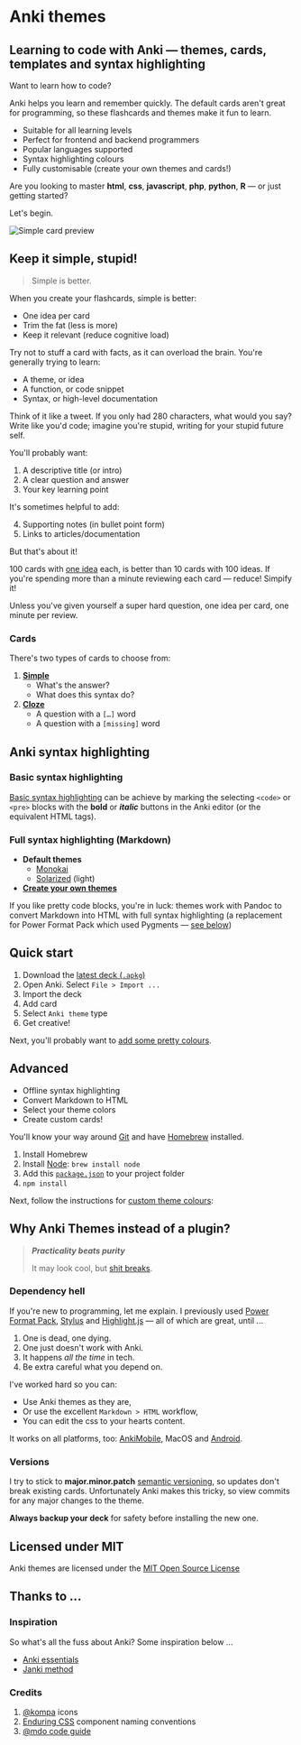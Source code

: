 # Anki themes
## Learning to code with Anki — themes, cards, templates and syntax highlighting

Want to learn how to code?

Anki helps you learn and remember quickly. The default cards aren't great for programming, so these flashcards and themes make it fun to learn.

- Suitable for all learning levels
- Perfect for frontend and backend programmers
- Popular languages supported
- Syntax highlighting colours
- Fully customisable (create your own themes and cards!)

Are you looking to master **html**, **css**, **javascript**, **php**, **python**, **R** — or just getting started?

Let's begin.

![Simple card preview](./preview.png)


## Keep it simple, stupid!

> Simple is better.

When you create your flashcards, simple is better:

- One idea per card
- Trim the fat (less is more)
- Keep it relevant (reduce cognitive load)

Try not to stuff a card with facts, as it can overload the brain. You're generally trying to learn:

- A theme, or idea
- A function, or code snippet
- Syntax, or high-level documentation

Think of it like a tweet. If you only had 280 characters, what would you say? Write like you'd code; imagine you're stupid, writing for your stupid future self.

You'll probably want:

1. A descriptive title (or intro)
2. A clear question and answer
3. Your key learning point

It's sometimes helpful to add:

4. Supporting notes (in bullet point form)
5. Links to articles/documentation

But that's about it!

100 cards with [one idea](https://github.com/badlydrawnrob/anki/issues/41) each, is better than 10 cards with 100 ideas. If you're spending more than a minute reviewing each card — reduce! Simpify it!

Unless you've given yourself a super hard question, one idea per card, one minute per review.


### Cards

There's two types of cards to choose from:

1. **[Simple](./source/docs/simple.md)**
    - What's the answer?
    - What does this syntax do?
2. **[Cloze](./source/docs/cloze.md)**
    - A question with a `[…]` word
    - A question with a `[missing]` word


## Anki syntax highlighting

### Basic syntax highlighting

[Basic syntax highlighting](./source/docs/themes.md#basic-highlighting) can be achieve by marking the selecting `<code>` or `<pre>` blocks with the **bold** or _**italic**_ buttons in the Anki editor (or the equivalent HTML tags).

### Full syntax highlighting (Markdown)

- **Default themes**
    - [Monokai](https://www.monokai.pro)
    - [Solarized](https://ethanschoonover.com/solarized/) (light)
- **[Create your own themes](./source/docs/themes.md#customising-themes)**

If you like pretty code blocks, you're in luck: themes work with Pandoc to convert Markdown into HTML with full syntax highlighting (a replacement for Power Format Pack which used Pygments — [see below](#dependency-hell))



## Quick start

1. Download the [latest deck (`.apkg`)](https://github.com/badlydrawnrob/anki/releases)
2. Open Anki. Select `File > Import ...`
3. Import the deck
4. Add card
5. Select `Anki theme` type
6. Get creative!

Next, you'll probably want to [add some pretty colours](./source/docs/themes.md).



## Advanced

- Offline syntax highlighting
- Convert Markdown to HTML
- Select your theme colors
- Create custom cards!

You'll know your way around [Git](https://git-scm.com) and have [Homebrew](https://brew.sh) installed.

1. Install Homebrew
2. Install [Node](https://nodejs.org/): `brew install node`
3. Add this [`package.json`](#) to your project folder
4. `npm install`

Next, follow the instructions for [custom theme colours](./source/docs/themes.md):



## Why Anki Themes instead of a plugin?

> ***Practicality beats purity***
>
> It may look cool, but [shit breaks](https://en.wikipedia.org/wiki/Dependency_hell).

### Dependency hell

If you're new to programming, let me explain. I previously used [Power Format Pack](https://gitlab.com/neftas/supplementary-buttons-anki/issues/96), [Stylus](http://stylus-lang.com) and [Highlight.js](https://highlightjs.org/) — all of which are great, until ...

1. One is dead, one dying.
2. One just doesn't work with Anki.
3. It happens _all the time_ in tech.
4. Be extra careful what you depend on.

I've worked hard so you can:

- Use Anki themes as they are,
- Or use the excellent `Markdown > HTML` workflow,
- You can edit the css to your hearts content.

It works on all platforms, too: [AnkiMobile](http://ankisrs.net/docs/AnkiMobile.html), MacOS and [Android](https://github.com/ankidroid/Anki-Android).



### Versions

I try to stick to **major.minor.patch** [semantic versioning](http://semver.org), so updates don't break existing cards. Unfortunately Anki makes this tricky, so view commits for any major changes to the theme.

**Always backup your deck** for safety before installing the new one.


## Licensed under MIT

Anki themes are licensed under the [MIT Open Source License](./license.md)


## Thanks to ...

### Inspiration

So what's all the fuss about Anki? Some inspiration below ...

- [Anki essentials](http://alexvermeer.com/anki-essentials/)
- [Janki method](http://www.jackkinsella.ie/2011/12/05/janki-method.html)

### Credits

1. [@kompa](https://konpa.github.io/devicon/) icons
2. [Enduring CSS](http://ecss.io) component naming conventions
3. [@mdo code guide](http://codeguide.co/)
